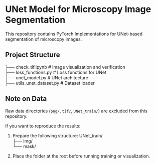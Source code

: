 
# UNet Model for Microscopy Image Segmentation

This repository contains PyTorch Implementations for UNet-based segmentation of microscopy images. 

## Project Structure
├── check_tif.ipynb # Image visualization and verification  
├── loss_functions.py # Loss functions for UNet  
├── unet_model.py # UNet architecture  
├── utils_unet_dataset.py # Dataset loader  

## Note on Data
Raw data directories (`png/`, `tif/`, `UNet_train/`) are excluded from this repository.

If you want to reproduce the results:

1. Prepare the following structure:
UNet_train/  
├── img/  
└── mask/  

2. Place the folder at the root before running training or visualization.